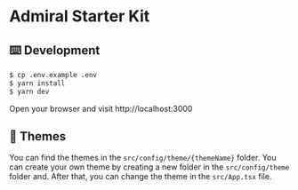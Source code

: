 # Admiral Starter Kit

## ⌨️ Development

```bash
$ cp .env.example .env
$ yarn install
$ yarn dev
```

Open your browser and visit http://localhost:3000

## 🎨 Themes

You can find the themes in the `src/config/theme/{themeName}` folder. You can create your own theme by creating a new folder in the `src/config/theme` folder and.
After that, you can change the theme in the `src/App.tsx` file.

